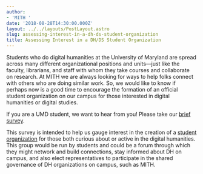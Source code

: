 ```yaml
---
author:
- 'MITH '
date: '2018-08-28T14:30:00.000Z'
layout: ../../layouts/PostLayout.astro
slug: assessing-interest-in-a-dh-ds-student-organization
title: Assessing Interest in a DH/DS Student Organization
---
```


Students who do digital humanities at the University of Maryland are spread across many different organizational positions and units—just like the faculty, librarians, and staff with whom they take courses and collaborate on research. At MITH we are always looking for ways to help folks connect with others who are doing similar work. So, we would like to know if perhaps now is a good time to encourage the formation of an official student organization on our campus for those interested in digital humanities or digital studies.

If you are a UMD student, we want to hear from you! Please take our [brief survey](https://umdsurvey.umd.edu/jfe/form/SV_aVLttIc1jw6WKxL).

This survey is intended to help us gauge interest in the creation of a [student organization](http://thestamp.umd.edu/student_org_resource_center_sorc/registration/registration_requirements) for those both curious about or active in the digital humanities. This group would be run by students and could be a forum through which they might network and build connections, stay informed about DH on campus, and also elect representatives to participate in the shared governance of DH organizations on campus, such as MITH.